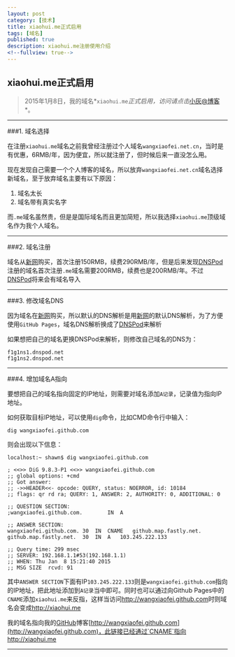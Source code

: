 ```yaml
---
layout: post
category: [技术]
title: xiaohui.me正式启用
tags: [域名]
published: true
description: xiaohui.me注册使用介绍
<!--fullview: true-->
---
```



## xiaohui.me正式启用

>2015年1月8日，我的域名*`xiaohui.me`*正式启用，访问请点击*[小灰@博客](http://xiaohui.me)*。

---

###1. 域名选择

在注册`xiaohui.me`域名之前我曾经注册过个人域名`wangxiaofei.net.cn`，当时是有优惠，6RMB/年，因为便宜，所以就注册了，但时候后来一直没怎么用。

现在发现自己需要一个个人博客的域名，所以放弃`wangxiaofei.net.cn`域名选择新域名，至于放弃域名主要有以下原因：

1. 域名太长
2. 域名带有真实名字

而`.me`域名虽然贵，但是是国际域名而且更加简短，所以我选择`xiaohui.me`顶级域名作为我个人域名。

---

###2. 域名注册

域名从[新网][xinwang]购买，首次注册150RMB，续费290RMB/年，但是后来发现[DNSPod][dnspod]注册的域名首次注册`.me`域名需要200RMB，续费也是200RMB/年。不过[DNSPod][dnspod]将来会有域名导入

---

###3. 修改域名DNS

因为域名在[新网][xinwang]购买，所以默认的DNS解析是用[新网][xinwang]的默认DNS解析，为了方便使用`GitHub Pages`，域名DNS解析换成了[DNSPod][dnspod]来解析

如果想把自己的域名更换DNSPod来解析，则修改自己域名的DNS为：

	f1g1ns1.dnspod.net
	f1g1ns2.dnspod.net
	
---

###4. 增加域名A指向

要想把自己的域名指向固定的IP地址，则需要对域名添加`A记录`，记录值为指向IP地址。

如何获取目标IP地址，可以使用`dig`命令，比如CMD命令行中输入：

	dig wangxiaofei.github.com
	
则会出现以下信息：

	localhost:~ shawn$ dig wangxiaofei.github.com

	; <<>> DiG 9.8.3-P1 <<>> wangxiaofei.github.com
	;; global options: +cmd
	;; Got answer:
	;; ->>HEADER<<- opcode: QUERY, status: NOERROR, id: 10184
	;; flags: qr rd ra; QUERY: 1, ANSWER: 2, AUTHORITY: 0, ADDITIONAL: 0

	;; QUESTION SECTION:
	;wangxiaofei.github.com.		IN	A

	;; ANSWER SECTION:
	wangxiaofei.github.com.	30	IN	CNAME	github.map.fastly.net.
	github.map.fastly.net.	30	IN	A	103.245.222.133

	;; Query time: 299 msec
	;; SERVER: 192.168.1.1#53(192.168.1.1)
	;; WHEN: Thu Jan  8 15:21:40 2015
	;; MSG SIZE  rcvd: 91

其中`ANSWER SECTION`下面有IP`103.245.222.133`则是`wangxiaofei.github.com`指向的IP地址，把此地址添加到`A记录`当中即可。同时也可以通过向Github Pages中的`CNAME`添加`xiaohui.me`来反指，这样当访问<http://wangxiaofei.github.com>时则域名会变成<http://xiaohui.me>

我的域名指向我的[GitHub][github]博客[http://wangxiaofei.github.com](http://wangxiaofei.github.com)，此链接已经通过`CNAME`指向<http://xiaohui.me>

---

[xiaohui.me]:http://xiaohui.me
[github]:http://github.com
[xinwang]:http://www.xinnet.com "新网"
[dnspod]:http://www.dnspod.cn "DNSPod"




